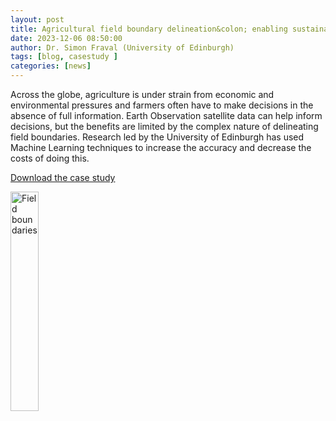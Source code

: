 ```yaml
---
layout: post
title: Agricultural field boundary delineation&colon; enabling sustainable land stewardship
date: 2023-12-06 08:50:00
author: Dr. Simon Fraval (University of Edinburgh)
tags: [blog, casestudy ] 
categories: [news]
---
```


Across the globe, agriculture is under strain from economic and
environmental pressures and farmers often have to make decisions in
the absence of full information. Earth Observation satellite data
can help inform decisions, but the benefits are limited by the
complex nature of delineating field boundaries. Research led
by the University of Edinburgh has used Machine Learning
techniques to increase the accuracy and decrease the costs
of doing this.


<!--more-->


  

[Download the case study](https://www.cirrus.ac.uk/casestudies/cirrus_field_boundries_AW_LOW.pdf )




<a href="https://www.cirrus.ac.uk/casestudies/cirrus_field_boundries_AW_LOW.pdf   ">
<img src="https://www.cirrus.ac.uk/casestudies/field-boundaries.jpg" alt="Field boundaries" title="Click to download" style="width: 30%"   /></a>








<!--

<img src="{{ site.baseurl }}/img/news/210127-IMG_0126.jpg" alt="ARCHER2" title="ARCHER2"/>

<img src="{{ site.baseurl }}/img/logos/euro-cc.jpg" alt="EuroCC" title="EuroCC" align="right" width="10%" />

<a href="https:www        ">
<img src="{{ site.baseurl }}/img/blog/211030-uk-stats-auth.jpg" alt="ARCHER2" title="ARCHER2" style="width: 30%"   /></a>



![image]({{ site.baseurl }}/img/blog/210412-systems-blog_pic2.jpg)
{: .img-center style="width: 60%" 
alt="ARCHER2" 
title="ARCHER2"}



<div>

<iframe title="Video"  width="1000" height="560" src="https://www.youtube.com/embed/UXHE7ljmhaQ" frameborder="0" allow="accelerometer; autoplay; encrypted-media; gyroscope; picture-in-picture" allowfullscreen></iframe>

</div>


-->